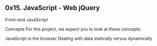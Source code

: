 ## 0x15. JavaScript - Web jQuery
Front-end
JavaScript

Concepts
For this project, we expect you to look at these concepts:

JavaScript in the browser
Dealing with data statically versus dynamically
